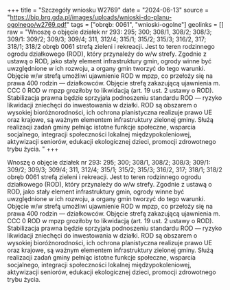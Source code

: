 +++
title = "Szczegóły wniosku W2769"
date = "2024-06-13"
source = "https://bip.brg.gda.pl/images/uploads/wnioski-do-planu-ogolnego/w2769.pdf"
tags = ["obręb: 0061", "wnioski-ogolne"]
geolinks = []
raw = "Wnoszę o objęcie działek nr 293: 295; 300; 308/1, 308/2; 308/3; 309/1: 309/2; 309/3; 309/4; 311, 312/4; 315/1; 315/2; 315/3; 316/2, 317; 318/1; 318/2 obręb 0061 strefą zieleni i rekreacji. Jest to teren rodzinnego ogrodu działkowego (ROD), który przynależy do w/w strefy. Zgodnie z ustawą o ROD, jako stały element infrastruktury gmin, ogrody winne być uwzględnione w ich rozwoju, a organy gmin tworzyć do tego warunki. Objęcie w/w strefą umożliwi ujawnienie ROD w mpzp, co przełoży się na prawa 400 rodzin — działkowców. Objęcie strefą zakazującą ujawnienia m. CCC 0  ROD w mpzp groziłoby to likwidacją (art. 19 ust. 2 ustawy o ROD). Stabilizacja prawna będzie sprzyjała podnoszeniu  standardu ROD — ryzyko likwidacji zniechęci do inwestowania w działki. ROD są obszarem o wysokiej bioróżnorodności,  ich ochrona planistyczna realizuje prawo UE oraz krajowe, są ważnym elementem infrastruktury zielonej gminy. Służą  realizacji zadań gminy pełniąc istotne funkcje społeczne, wsparcia socjalnego, integracji społeczności lokalnej   międzypokoleniowej, aktywizacji seniorów, edukacji ekologicznej dzieci, promocji zdrowotnego trybu życia. "
+++

Wnoszę o objęcie działek nr 293: 295; 300; 308/1, 308/2; 308/3; 309/1: 309/2; 309/3; 309/4; 311, 312/4;
315/1; 315/2; 315/3; 316/2, 317; 318/1; 318/2 obręb 0061 strefą zieleni i rekreacji. Jest to teren rodzinnego ogrodu
działkowego (ROD), który przynależy do w/w strefy. Zgodnie z ustawą o ROD, jako stały element infrastruktury gmin,
ogrody winne być uwzględnione w ich rozwoju, a organy gmin tworzyć do tego warunki. Objęcie w/w strefą umożliwi
ujawnienie ROD w mpzp, co przełoży się na prawa 400 rodzin — działkowców. Objęcie strefą zakazującą ujawnienia
m. CCC
0
 ROD w mpzp groziłoby to likwidacją (art. 19 ust. 2 ustawy o ROD). Stabilizacja prawna będzie sprzyjała podnoszeniu
 standardu ROD — ryzyko likwidacji zniechęci do inwestowania w działki. ROD są obszarem o wysokiej bioróżnorodności,
 ich ochrona planistyczna realizuje prawo UE oraz krajowe, są ważnym elementem infrastruktury zielonej gminy. Służą
 realizacji zadań gminy pełniąc istotne funkcje społeczne, wsparcia socjalnego, integracji społeczności lokalnej 
 międzypokoleniowej, aktywizacji seniorów, edukacji ekologicznej dzieci, promocji zdrowotnego trybu życia.



